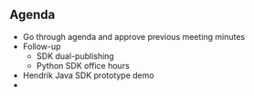 ## Agenda
- Go through agenda and approve previous meeting minutes
- Follow-up
  - SDK dual-publishing
  - Python SDK office hours
- Hendrik Java SDK prototype demo
- 
